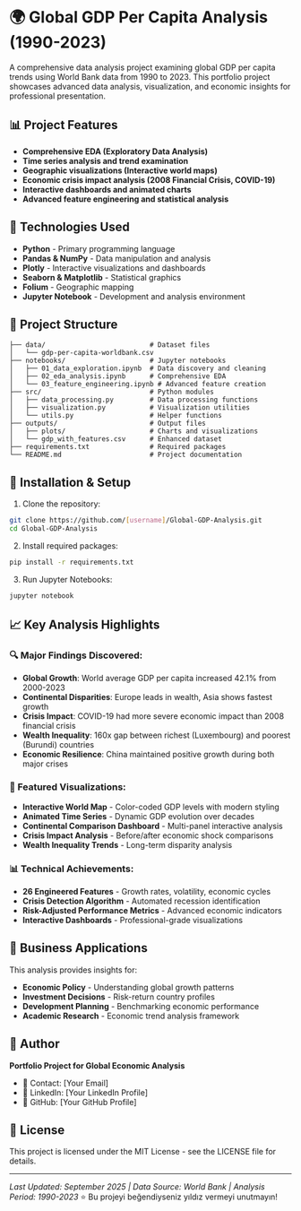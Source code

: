 # 🌍 Global GDP Per Capita Analysis (1990-2023)

A comprehensive data analysis project examining global GDP per capita trends using World Bank data from 1990 to 2023. This portfolio project showcases advanced data analysis, visualization, and economic insights for professional presentation.

## 📊 Project Features

- **Comprehensive EDA (Exploratory Data Analysis)**
- **Time series analysis and trend examination**
- **Geographic visualizations (Interactive world maps)**
- **Economic crisis impact analysis (2008 Financial Crisis, COVID-19)**
- **Interactive dashboards and animated charts**
- **Advanced feature engineering and statistical analysis**

## 🚀 Technologies Used

- **Python** - Primary programming language
- **Pandas & NumPy** - Data manipulation and analysis
- **Plotly** - Interactive visualizations and dashboards
- **Seaborn & Matplotlib** - Statistical graphics
- **Folium** - Geographic mapping
- **Jupyter Notebook** - Development and analysis environment

## 📁 Project Structure

```
├── data/                          # Dataset files
│   └── gdp-per-capita-worldbank.csv
├── notebooks/                     # Jupyter notebooks
│   ├── 01_data_exploration.ipynb  # Data discovery and cleaning
│   ├── 02_eda_analysis.ipynb      # Comprehensive EDA
│   └── 03_feature_engineering.ipynb # Advanced feature creation
├── src/                           # Python modules
│   ├── data_processing.py         # Data processing functions
│   ├── visualization.py           # Visualization utilities
│   └── utils.py                   # Helper functions
├── outputs/                       # Output files
│   ├── plots/                     # Charts and visualizations
│   └── gdp_with_features.csv      # Enhanced dataset
├── requirements.txt               # Required packages
└── README.md                      # Project documentation
```

## 🔧 Installation & Setup

1. Clone the repository:
```bash
git clone https://github.com/[username]/Global-GDP-Analysis.git
cd Global-GDP-Analysis
```

2. Install required packages:
```bash
pip install -r requirements.txt
```

3. Run Jupyter Notebooks:
```bash
jupyter notebook
```

## 📈 Key Analysis Highlights

### 🔍 Major Findings Discovered:
- **Global Growth**: World average GDP per capita increased 42.1% from 2000-2023
- **Continental Disparities**: Europe leads in wealth, Asia shows fastest growth
- **Crisis Impact**: COVID-19 had more severe economic impact than 2008 financial crisis
- **Wealth Inequality**: 160x gap between richest (Luxembourg) and poorest (Burundi) countries
- **Economic Resilience**: China maintained positive growth during both major crises

### 🎯 Featured Visualizations:
- **Interactive World Map** - Color-coded GDP levels with modern styling
- **Animated Time Series** - Dynamic GDP evolution over decades
- **Continental Comparison Dashboard** - Multi-panel interactive analysis
- **Crisis Impact Analysis** - Before/after economic shock comparisons
- **Wealth Inequality Trends** - Long-term disparity analysis

### 📊 Technical Achievements:
- **26 Engineered Features** - Growth rates, volatility, economic cycles
- **Crisis Detection Algorithm** - Automated recession identification
- **Risk-Adjusted Performance Metrics** - Advanced economic indicators
- **Interactive Dashboards** - Professional-grade visualizations

## 🎯 Business Applications

This analysis provides insights for:
- **Economic Policy** - Understanding global growth patterns
- **Investment Decisions** - Risk-return country profiles
- **Development Planning** - Benchmarking economic performance
- **Academic Research** - Economic trend analysis framework

## 👤 Author

**Portfolio Project for Global Economic Analysis**
- 📧 Contact: [Your Email]
- 💼 LinkedIn: [Your LinkedIn Profile]
- 🔗 GitHub: [Your GitHub Profile]

## 📄 License

This project is licensed under the MIT License - see the LICENSE file for details.

---

*Last Updated: September 2025 | Data Source: World Bank | Analysis Period: 1990-2023*
⭐ Bu projeyi beğendiyseniz yıldız vermeyi unutmayın!